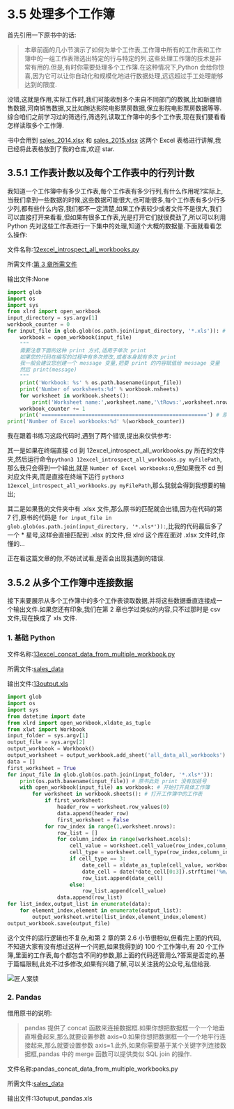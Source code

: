# 3.5 处理多个工作簿

首先引用一下原书中的话:

> 本章前面的几小节演示了如何为单个工作表,工作簿中所有的工作表和工作簿中的一组工作表筛选出特定的行与特定的列.这些处理工作簿的技术是非常有用的.但是,有时你需要处理多个工作簿.在这种情况下,Python 会给你惊喜,因为它可以让你自动化和规模化地进行数据处理,远远超过手工处理能够达到的限度.

没错,这就是作用,实际工作时,我们可能收到多个来自不同部门的数据,比如新疆销售数据,河南销售数据,又比如腕达影院电影票房数据,保立影院电影票房数据等等.综合咱们之前学习过的筛选行,筛选列,读取工作簿中的多个工作表,现在我们要看看怎样读取多个工作簿.

书中会用到 [sales_2014.xlsx](https://github.com/wyqdgggfk/Python-Data-Analyze/blob/master/第%203%20章所需资料/sales_2014.xlsx) 和 [sales_2015.xlsx](https://github.com/wyqdgggfk/Python-Data-Analyze/blob/master/第%203%20章所需资料/sales_2015.xlsx) 这两个 Excel 表格进行讲解,我已经将此表格放到了我的仓库,欢迎 star.

## 3.5.1 工作表计数以及每个工作表中的行列计数

我知道一个工作簿中有多少工作表,每个工作表有多少行列,有什么作用呢?实际上,当我们拿到一些数据的时候,这些数据可能很大,也可能很多,每个工作表有多少行多少列,都有些什么内容,我们都不一定清楚,如果工作表较少或者文件不是很大,我们可以直接打开来看看,但如果有很多工作表,光是打开它们就很费劲了,所以可以利用 Python 先对这些工作表进行一下集中的处理,知道个大概的数据量.下面就看看怎么操作:

文件名称:[12excel_introspect_all_workbooks.py](https://github.com/wyqdgggfk/Python-Data-Analyze/blob/master/第%203%20章所需资料/12excel_introspect_all_workbooks.py)

所需文件:[第 3 章所需文件](https://github.com/wyqdgggfk/Python-Data-Analyze/tree/master/第%203%20章所需资料)

输出文件:None

```python
import glob
import os
import sys
from xlrd import open_workbook
input_directory = sys.argv[1]
workbook_counter = 0
for input_file in glob.glob(os.path.join(input_directory, '*.xls')): # 原书中的匹配是 '*.xls*',但这会匹配 xlsx 的文件
	workbook = open_workbook(input_file)
	"""
	需要注意下面的这种 print 方式,适用于单次 print
	如果您的代码在编写的过程中有多次修改,或者本身就有多次 print
	我一般会建议您创建一个 message 变量,把要 print 的内容赋值给 message 变量
	然后 print(message)
	"""
	print('Workbook: %s' % os.path.basename(input_file))
	print('Number of worksheets:%d' % workbook.nsheets)
	for worksheet in workbook.sheets():
		print('Worksheet name:',worksheet.name,'\tRows:',worksheet.nrows,'\tColumns:',worksheet.ncols)
	workbook_counter += 1	
	print('=====================================================') # 原书没有这一段,我加上作为分割线
print('Number of Excel workbooks:%d' %(workbook_counter))
```

我在跟着书练习这段代码时,遇到了两个错误,提出来仅供参考:

其一是如果在终端直接 cd 到 12excel_introspect_all_workbooks.py 所在的文件夹,然后运行命令`python3 12excel_introspect_all_workbooks.py myFilePath`,那么我只会得到一个输出,就是 `Number of Excel workbooks:0`,但如果我不 cd 到对应文件夹,而是直接在终端下运行 `python3 12excel_introspect_all_workbooks.py myFilePath`,那么我就会得到我想要的输出;

其二是如果我的文件夹中有 .xlsx 文件,那么原书的匹配就会出错,因为在代码的第 7 行,原书的代码是 `for input_file in glob.glob(os.path.join(input_directory, '*.xls*')):`,比我的代码最后多了一个 * 星号,这样会直接匹配到 .xlsx 的文件,但 xlrd 这个库在面对 .xlsx 文件时,你懂的...

正在看这篇文章的你,不妨试试看,是否会出现我遇到的错误.

## 3.5.2 从多个工作簿中连接数据

接下来要展示从多个工作簿中的多个工作表读取数据,并将这些数据垂直连接成一个输出文件.如果您还有印象,我们在第 2 章也学过类似的内容,只不过那时是 csv 文件,现在换成了 xls 文件.

### 1. 基础 Python

文件名称:[13excel_concat_data_from_multiple_workbook.py](https://github.com/wyqdgggfk/Python-Data-Analyze/blob/master/第%203%20章所需资料/13excel_concat_data_from_multiple_workbook.py)

所需文件:[sales_data](https://github.com/wyqdgggfk/Python-Data-Analyze/tree/master/第%203%20章所需资料/sales_data)

输出文件:[13output.xls](https://github.com/wyqdgggfk/Python-Data-Analyze/blob/master/第%203%20章所需资料/13output.xls)

```python
import glob
import os
import sys
from datetime import date 
from xlrd import open_workbook,xldate_as_tuple
from xlwt import Workbook
input_folder = sys.argv[1]
output_file = sys.argv[2]
output_workbook = Workbook()
output_worksheet = output_workbook.add_sheet('all_data_all_workbooks')
data = []
first_worksheet = True
for input_file in glob.glob(os.path.join(input_folder, '*.xls*')): 
	print(os.path.basename(input_file)) # 原书此处 print 没有加括号
	with open_workbook(input_file) as workbook: # 开始打开具体工作簿
		for worksheet in workbook.sheets(): # 打开工作簿中的工作表
			if first_worksheet:
				header_row = worksheet.row_values(0)
				data.append(header_row)
				first_worksheet = False
			for row_index in range(1,worksheet.nrows):
				row_list = []
				for column_index in range(worksheet.ncols):
					cell_value = worksheet.cell_value(row_index,column_index)
					cell_type = worksheet.cell_type(row_index,column_index)
					if cell_type == 3:
						date_cell = xldate_as_tuple(cell_value, workbook.datemode)
						date_cell = date(*date_cell[0:3]).strftime('%m/%d/%Y')
						row_list.append(date_cell)
					else:
						row_list.append(cell_value)
				data.append(row_list)
for list_index,output_list in enumerate(data):
	for element_index,element in enumerate(output_list):
		output_worksheet.write(list_index,element_index,element)
output_workbook.save(output_file)		
```

这个文件的运行逻辑也不复杂,和第 2 章的第 2.6 小节很相似,但看完上面的代码,不知道大家有没有想过这样一个问题,如果我得到的 100 个工作簿中,有 20 个工作簿,里面的工作表,每个都包含不同的参数,那上面的代码还管用么?答案是否定的,基于篇幅限制,此处不过多修改,如果有兴趣了解,可以关注我的公众号,私信给我.

![匠人案牍](https://tva1.sinaimg.cn/large/0082zybpgy1gbvv8r5jf9j3076076t96.jpg)

### 2. Pandas

借用原书的说明:

> pandas 提供了 concat 函数来连接数据框.如果你想把数据框一个一个地垂直堆叠起来,那么就要设置参数 axis=0.如果你想把数据框一个一个地平行连接起来,那么就要设置参数 axis=1.此外,如果你需要基于某个关键字列连接数据框,pandas 中的 merge 函数可以提供类似 SQL join 的操作.

文件名称:pandas_concat_data_from_multiple_workbooks.py

所需文件:[sales_data](https://github.com/wyqdgggfk/Python-Data-Analyze/tree/master/第%203%20章所需资料/sales_data)

输出文件:13otuput_pandas.xls

```python

```






































